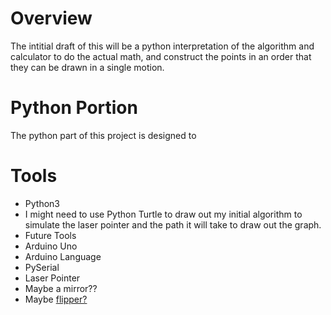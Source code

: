 # Overview
The intitial draft of this will be a python interpretation of the algorithm and calculator to do the actual math, and construct the points in an order that they can be drawn in a single motion.


# Python Portion
The python part of this project is designed to 



# Tools
- Python3
 - I might need to use Python Turtle to draw out my initial algorithm to simulate the laser pointer and the path it will take to draw out the graph.
- Future Tools
 - Arduino Uno
 - Arduino Language
 - PySerial
 - Laser Pointer
 - Maybe a mirror??
 - Maybe [flipper?](www.flipper.io)

 
